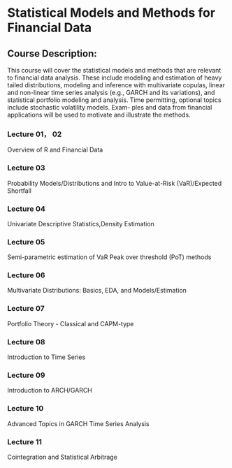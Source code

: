 # Statistical Models and Methods for Financial Data

## Course Description: 
This course will cover the statistical models and methods that are relevant to financial data analysis. These include modeling and estimation of heavy tailed distributions, modeling and inference with multivariate copulas, linear and non-linear time series analysis (e.g., GARCH and its variations), and statistical portfolio modeling and analysis. Time permitting, optional topics include stochastic volatility models. Exam- ples and data from financial applications will be used to motivate and illustrate the methods.

### Lecture 01， 02 
Overview of R and Financial Data

### Lecture 03
Probability Models/Distributions and Intro to Value-at-Risk (VaR)/Expected Shortfall

### Lecture 04
Univariate Descriptive Statistics,Density Estimation

### Lecture 05
Semi-parametric estimation of VaR
Peak over threshold (PoT) methods

### Lecture 06
Multivariate Distributions: Basics, EDA, and Models/Estimation

### Lecture 07
Portfolio Theory - Classical and CAPM-type

### Lecture 08
Introduction to Time Series

### Lecture 09
Introduction to ARCH/GARCH

### Lecture 10
Advanced Topics in GARCH Time Series Analysis

### Lecture 11
Cointegration and Statistical Arbitrage
